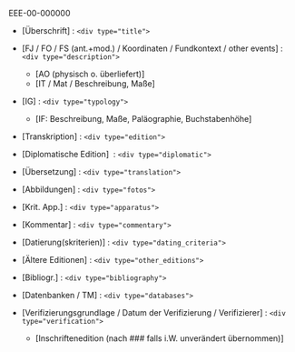 EEE-00-000000

- [Überschrift] : `<div type="title">`

- [FJ / FO / FS (ant.+mod.) / Koordinaten / Fundkontext / other events] : `<div type="description">`
  - [AO (physisch o. überliefert)]
  - [IT / Mat / Beschreibung, Maße]

- [IG] : `<div type="typology">`
  - [IF: Beschreibung, Maße, Paläographie, Buchstabenhöhe]

- [Transkription] : `<div type="edition">`
- [Diplomatische Edition]  : `<div type="diplomatic">`
- [Übersetzung] : `<div type="translation">`

- [Abbildungen] : `<div type="fotos">`

- [Krit. App.] : `<div type="apparatus">`

- [Kommentar] : `<div type="commentary">`

- [Datierung(skriterien)] : `<div type="dating_criteria">`

- [Ältere Editionen] : `<div type="other_editions">`

- [Bibliogr.] : `<div type="bibliography">`

- [Datenbanken / TM] : `<div type="databases">`

- [Verifizierungsgrundlage / Datum der Verifizierung / Verifizierer] : `<div type="verification">`
  - [Inschriftenedition (nach ### falls i.W. unverändert übernommen)]

